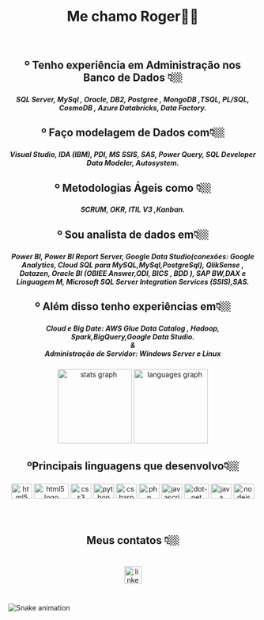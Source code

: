 <h2 align="left"></h2>

###

<br clear="both">

<h1 align="center">Me chamo Roger👋🏼</h1>

###

<br clear="both">

<h2 align="center">º Tenho experiência em Administração nos  Banco de Dados 👇🏼</h2>

###

<h5 align="center">SQL Server, MySql , Oracle, DB2, Postgree , MongoDB ,TSQL, PL/SQL, CosmoDB , Azure Databricks, Data Factory.</h5>

###

<h2 align="center">º Faço modelagem de Dados com👇🏼</h2>

###

<h5 align="center">Visual Studio, IDA (IBM), PDI, MS SSIS, SAS, Power Query, SQL Developer Data Modeler, Autosystem.</h5>

###

<h2 align="center">º Metodologias Ágeis  como 👇🏼</h2>

###

<h5 align="center">SCRUM, OKR, ITIL V3 ,Kanban.</h5>

###

<h2 align="center">º Sou analista de dados em👇🏼</h2>

###

<h5 align="center">Power BI, Power BI Report Server, Google Data Studio(conexões: Google Analytics, Cloud SQL para MySQL,MySql,PostgreSql), QlikSense , Datazen, Oracle BI (OBIEE Answer,ODI, BICS , BDD ), SAP BW,DAX e Linguagem M, Microsoft SQL Server Integration Services (SSIS),SAS.</h5>

###

<h2 align="center">º Além disso tenho experiências em👇🏼</h2>

###

<h5 align="center">Cloud e Big Date: AWS Glue Data Catalog , Hadoop, Spark,BigQuery,Google Data Studio.<br>                          &<br>Administração de Servidor: Windows Server e Linux</h5>

###

<div align="center">
  <img src="https://github-readme-stats.vercel.app/api?hide_title=true&hide_rank=false&show_icons=true&include_all_commits=true&count_private=true&disable_animations=false&theme=dark&locale=en&hide_border=true&username=deva" height="150" alt="stats graph"  />
  <img src="https://github-readme-stats.vercel.app/api/top-langs?locale=en&hide_title=false&layout=compact&card_width=320&langs_count=5&theme=dark&hide_border=true&username=deva" height="150" alt="languages graph"  />
</div>

###

<h2 align="center">ºPrincipais linguagens que desenvolvo👇🏼</h2>

###

<div align="center">
  <img src="https://cdn.jsdelivr.net/gh/devicons/devicon/icons/html5/html5-original.svg" height="30" width="42" alt="html5 logo"  />
  <img src="https://img.shields.io/badge/C%2B%2B-00599C?style=for-the-badge&logo=c%2B%2B&logoColor=white" height="30" width="70" alt="html5 logo"  />
  <img src="https://cdn.jsdelivr.net/gh/devicons/devicon/icons/css3/css3-original.svg" height="30" width="42" alt="css3 logo"  />
  <img src="https://cdn.jsdelivr.net/gh/devicons/devicon/icons/python/python-original.svg" height="30" width="42" alt="python logo"  />
  <img src="https://cdn.jsdelivr.net/gh/devicons/devicon/icons/csharp/csharp-original.svg" height="30" width="42" alt="csharp logo"  />
  <img src="https://cdn.jsdelivr.net/gh/devicons/devicon/icons/php/php-original.svg" height="30" width="42" alt="php logo"  />
  <img src="https://cdn.jsdelivr.net/gh/devicons/devicon/icons/javascript/javascript-original.svg" height="30" width="42" alt="javascript logo"  />
  <img src="https://img.shields.io/badge/.NET-5C2D91?style=for-the-badge&logo=.net&logoColor=white" height="30" width="50" alt="dot-net logo"  />
  <img src="https://cdn.jsdelivr.net/gh/devicons/devicon/icons/java/java-original.svg" height="30" width="42" alt="java logo"  />
  <img src="https://cdn.jsdelivr.net/gh/devicons/devicon/icons/nodejs/nodejs-original.svg" height="30" width="42" alt="nodejs logo"  />
</div>

###

<br clear="both">

<h2 align="center">Meus contatos 👇🏼</h2>

###

<br clear="both">

<div align="center">

  <a href="https://www.linkedin.com/in/roger-devanier-3b22a047" target="_blank">
    <img src="https://img.shields.io/static/v1?message=LinkedIn&logo=linkedin&label=&color=0077B5&logoColor=white&labelColor=&style=flat" height="35" alt="linkedin logo"  />
  </a>
</div>

###

<br clear="both">

<img href="https://raw.githubusercontent.com/deva/deva/blob/output/snake.svg" alt="Snake animation" />

###

